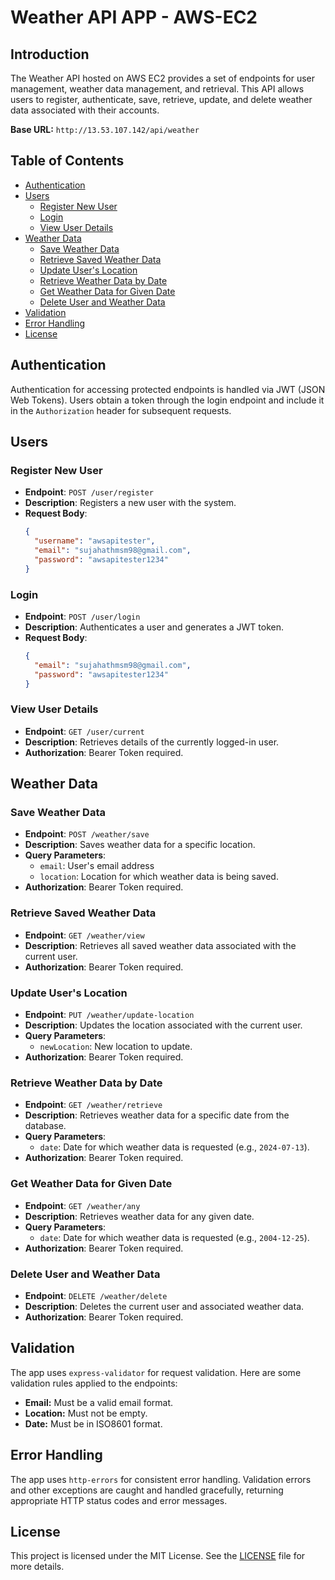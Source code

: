# Weather API APP - AWS-EC2

## Introduction

The Weather API hosted on AWS EC2 provides a set of endpoints for user management, weather data management, and retrieval. This API allows users to register, authenticate, save, retrieve, update, and delete weather data associated with their accounts.

**Base URL:** `http://13.53.107.142/api/weather`

## Table of Contents

- [Authentication](#authentication)
- [Users](#users)
  - [Register New User](#register-new-user)
  - [Login](#login)
  - [View User Details](#view-user-details)
- [Weather Data](#weather-data)
  - [Save Weather Data](#save-weather-data)
  - [Retrieve Saved Weather Data](#retrieve-saved-weather-data)
  - [Update User's Location](#update-users-location)
  - [Retrieve Weather Data by Date](#retrieve-weather-data-by-date)
  - [Get Weather Data for Given Date](#get-weather-data-for-given-date)
  - [Delete User and Weather Data](#delete-user-and-weather-data)
- [Validation](#validation)
- [Error Handling](#error-handling)
- [License](#license)

## Authentication

Authentication for accessing protected endpoints is handled via JWT (JSON Web Tokens). Users obtain a token through the login endpoint and include it in the `Authorization` header for subsequent requests.

## Users

### Register New User

- **Endpoint**: `POST /user/register`
- **Description**: Registers a new user with the system.
- **Request Body**:
    ```json
    {
      "username": "awsapitester",
      "email": "sujahathmsm98@gmail.com",
      "password": "awsapitester1234"
    }
    ```

### Login

- **Endpoint**: `POST /user/login`
- **Description**: Authenticates a user and generates a JWT token.
- **Request Body**:
    ```json
    {
      "email": "sujahathmsm98@gmail.com",
      "password": "awsapitester1234"
    }
    ```

### View User Details

- **Endpoint**: `GET /user/current`
- **Description**: Retrieves details of the currently logged-in user.
- **Authorization**: Bearer Token required.

## Weather Data

### Save Weather Data

- **Endpoint**: `POST /weather/save`
- **Description**: Saves weather data for a specific location.
- **Query Parameters**:
    - `email`: User's email address
    - `location`: Location for which weather data is being saved.
- **Authorization**: Bearer Token required.

### Retrieve Saved Weather Data

- **Endpoint**: `GET /weather/view`
- **Description**: Retrieves all saved weather data associated with the current user.
- **Authorization**: Bearer Token required.

### Update User's Location

- **Endpoint**: `PUT /weather/update-location`
- **Description**: Updates the location associated with the current user.
- **Query Parameters**:
    - `newLocation`: New location to update.
- **Authorization**: Bearer Token required.

### Retrieve Weather Data by Date

- **Endpoint**: `GET /weather/retrieve`
- **Description**: Retrieves weather data for a specific date from the database.
- **Query Parameters**:
    - `date`: Date for which weather data is requested (e.g., `2024-07-13`).
- **Authorization**: Bearer Token required.

### Get Weather Data for Given Date

- **Endpoint**: `GET /weather/any`
- **Description**: Retrieves weather data for any given date.
- **Query Parameters**:
    - `date`: Date for which weather data is requested (e.g., `2004-12-25`).
- **Authorization**: Bearer Token required.

### Delete User and Weather Data

- **Endpoint**: `DELETE /weather/delete`
- **Description**: Deletes the current user and associated weather data.
- **Authorization**: Bearer Token required.

## Validation

The app uses `express-validator` for request validation. Here are some validation rules applied to the endpoints:

- **Email:** Must be a valid email format.
- **Location:** Must not be empty.
- **Date:** Must be in ISO8601 format.

## Error Handling

The app uses `http-errors` for consistent error handling. Validation errors and other exceptions are caught and handled gracefully, returning appropriate HTTP status codes and error messages.

## License

This project is licensed under the MIT License. See the [LICENSE](LICENSE) file for more details.

